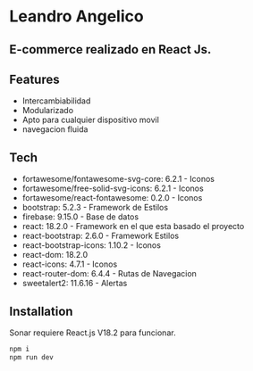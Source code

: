 # Leandro Angelico
## E-commerce realizado en React Js.

## Features
- Intercambiabilidad
- Modularizado
- Apto para cualquier dispositivo movil
- navegacion fluida

## Tech
-   fortawesome/fontawesome-svg-core: 6.2.1 - Iconos
-   fortawesome/free-solid-svg-icons: 6.2.1 - Iconos
-   fortawesome/react-fontawesome: 0.2.0 - Iconos
-   bootstrap: 5.2.3 - Framework de Estilos
-   firebase: 9.15.0 - Base de datos 
-   react: 18.2.0 - Framework en el que esta basado el proyecto
-   react-bootstrap: 2.6.0 - Framework Estilos
-   react-bootstrap-icons: 1.10.2 - Iconos
-   react-dom: 18.2.0 
-   react-icons: 4.7.1 - Iconos
-   react-router-dom: 6.4.4 - Rutas de Navegacion
-   sweetalert2: 11.6.16 - Alertas 

## Installation
Sonar requiere React.js  V18.2 para funcionar.

```sh
npm i
npm run dev
```





